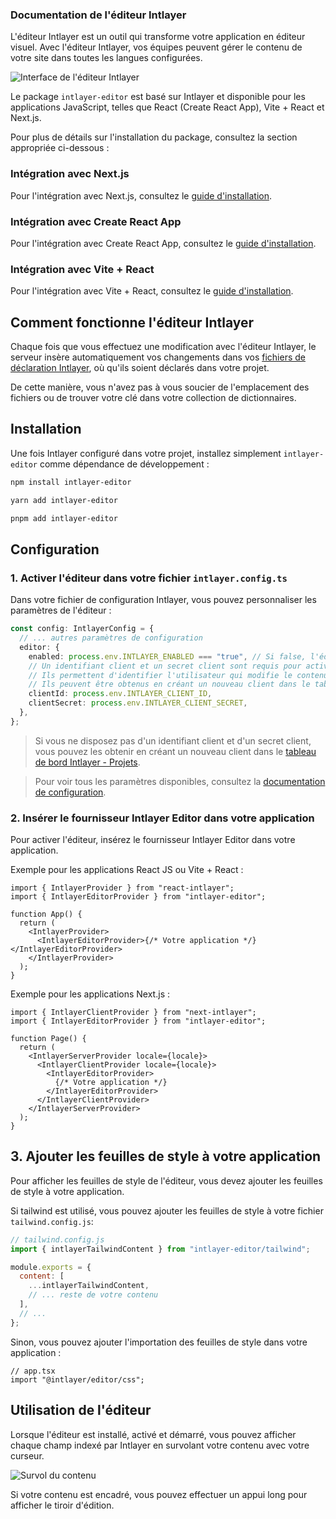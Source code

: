 ### Documentation de l'éditeur Intlayer

L'éditeur Intlayer est un outil qui transforme votre application en éditeur visuel. Avec l'éditeur Intlayer, vos équipes peuvent gérer le contenu de votre site dans toutes les langues configurées.

![Interface de l'éditeur Intlayer](https://github.com/aymericzip/intlayer/blob/main/docs/assets/intlayer_editor_ui.png)

Le package `intlayer-editor` est basé sur Intlayer et disponible pour les applications JavaScript, telles que React (Create React App), Vite + React et Next.js.

Pour plus de détails sur l'installation du package, consultez la section appropriée ci-dessous :

### Intégration avec Next.js

Pour l'intégration avec Next.js, consultez le [guide d'installation](https://github.com/aymericzip/intlayer/blob/main/docs/docs/intlayer_with_nextjs_fr.md).

### Intégration avec Create React App

Pour l'intégration avec Create React App, consultez le [guide d'installation](https://github.com/aymericzip/intlayer/blob/main/docs/docs/intlayer_with_create_react_app_fr.md).

### Intégration avec Vite + React

Pour l'intégration avec Vite + React, consultez le [guide d'installation](https://github.com/aymericzip/intlayer/blob/main/docs/docs/intlayer_with_vite+react_fr.md).

## Comment fonctionne l'éditeur Intlayer

Chaque fois que vous effectuez une modification avec l'éditeur Intlayer, le serveur insère automatiquement vos changements dans vos [fichiers de déclaration Intlayer](https://github.com/aymericzip/intlayer/blob/main/docs/docs/content_declaration/get_started_fr.md), où qu'ils soient déclarés dans votre projet.

De cette manière, vous n'avez pas à vous soucier de l'emplacement des fichiers ou de trouver votre clé dans votre collection de dictionnaires.

## Installation

Une fois Intlayer configuré dans votre projet, installez simplement `intlayer-editor` comme dépendance de développement :

```bash
npm install intlayer-editor
```

```bash
yarn add intlayer-editor
```

```bash
pnpm add intlayer-editor
```

## Configuration

### 1. Activer l'éditeur dans votre fichier `intlayer.config.ts`

Dans votre fichier de configuration Intlayer, vous pouvez personnaliser les paramètres de l'éditeur :

```typescript
const config: IntlayerConfig = {
  // ... autres paramètres de configuration
  editor: {
    enabled: process.env.INTLAYER_ENABLED === "true", // Si false, l'éditeur est inactif et inaccessible.
    // Un identifiant client et un secret client sont requis pour activer l'éditeur.
    // Ils permettent d'identifier l'utilisateur qui modifie le contenu.
    // Ils peuvent être obtenus en créant un nouveau client dans le tableau de bord Intlayer - Projets (https://intlayer.org/dashboard/projects).
    clientId: process.env.INTLAYER_CLIENT_ID,
    clientSecret: process.env.INTLAYER_CLIENT_SECRET,
  },
};
```

> Si vous ne disposez pas d'un identifiant client et d'un secret client, vous pouvez les obtenir en créant un nouveau client dans le [tableau de bord Intlayer - Projets](https://intlayer.org/dashboard/projects).

> Pour voir tous les paramètres disponibles, consultez la [documentation de configuration](https://github.com/aymericzip/intlayer/blob/main/docs/docs/configuration_fr.md).

### 2. Insérer le fournisseur Intlayer Editor dans votre application

Pour activer l'éditeur, insérez le fournisseur Intlayer Editor dans votre application.

Exemple pour les applications React JS ou Vite + React :

```tsx
import { IntlayerProvider } from "react-intlayer";
import { IntlayerEditorProvider } from "intlayer-editor";

function App() {
  return (
    <IntlayerProvider>
      <IntlayerEditorProvider>{/* Votre application */}</IntlayerEditorProvider>
    </IntlayerProvider>
  );
}
```

Exemple pour les applications Next.js :

```tsx
import { IntlayerClientProvider } from "next-intlayer";
import { IntlayerEditorProvider } from "intlayer-editor";

function Page() {
  return (
    <IntlayerServerProvider locale={locale}>
      <IntlayerClientProvider locale={locale}>
        <IntlayerEditorProvider>
          {/* Votre application */}
        </IntlayerEditorProvider>
      </IntlayerClientProvider>
    </IntlayerServerProvider>
  );
}
```

## 3. Ajouter les feuilles de style à votre application

Pour afficher les feuilles de style de l'éditeur, vous devez ajouter les feuilles de style à votre application.

Si tailwind est utilisé, vous pouvez ajouter les feuilles de style à votre fichier `tailwind.config.js`:

```js
// tailwind.config.js
import { intlayerTailwindContent } from "intlayer-editor/tailwind";

module.exports = {
  content: [
    ...intlayerTailwindContent,
    // ... reste de votre contenu
  ],
  // ...
};
```

Sinon, vous pouvez ajouter l'importation des feuilles de style dans votre application :

```tsx
// app.tsx
import "@intlayer/editor/css";
```

## Utilisation de l'éditeur

Lorsque l'éditeur est installé, activé et démarré, vous pouvez afficher chaque champ indexé par Intlayer en survolant votre contenu avec votre curseur.

![Survol du contenu](https://github.com/aymericzip/intlayer/blob/main/docs/assets/intlayer_editor_hover_content.png)

Si votre contenu est encadré, vous pouvez effectuer un appui long pour afficher le tiroir d'édition.
